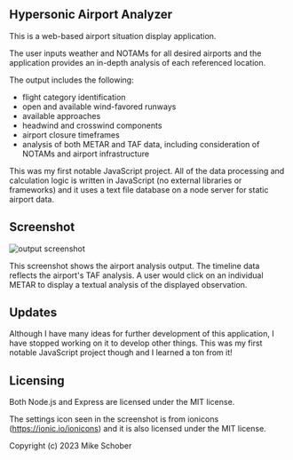 
## Hypersonic Airport Analyzer

This is a web-based airport situation display application. 

The user inputs weather and NOTAMs for all desired airports and the application provides an in-depth analysis of each referenced location. 

The output includes the following:
* flight category identification
* open and available wind-favored runways
* available approaches
* headwind and crosswind components
* airport closure timeframes
* analysis of both METAR and TAF data, including consideration of NOTAMs and airport infrastructure

This was my first notable JavaScript project. All of the data processing and calculation logic is written in JavaScript (no external libraries or frameworks) and it uses a text file database on a node server for static airport data.

## Screenshot
![output screenshot](https://github.com/Runningman47/hypersonic-airport-analyzer/blob/main/Screenshots/updated%20shots/OUTPUT1UPDATE.jpg)

This screenshot shows the airport analysis output. The timeline data reflects the airport's TAF analysis. A user would click on an individual METAR to display a textual analysis of the displayed observation.

## Updates
Although I have many ideas for further development of this application, I have stopped working on it to develop other things. This was my first notable JavaScript project though and I learned a ton from it!

## Licensing
Both Node.js and Express are licensed under the MIT license.

The settings icon seen in the screenshot is from ionicons (https://ionic.io/ionicons) and it is also licensed under the MIT license.

Copyright (c) 2023 Mike Schober
